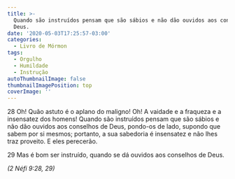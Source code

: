 ```yaml
---
title: >-
  Quando são instruídos pensam que são sábios e não dão ouvidos aos conselhos de
  Deus.
date: '2020-05-03T17:25:57-03:00'
categories:
  - Livro de Mórmon
tags:
  - Orgulho
  - Humildade
  - Instrução
autoThumbnailImage: false
thumbnailImagePosition: top
coverImage: ''
---
```

28 Oh! Quão astuto é o aplano do maligno! Oh! A vaidade e a fraqueza e a insensatez dos homens! Quando são instruídos pensam que são sábios e não dão ouvidos aos conselhos de Deus, pondo-os de lado, supondo que sabem por si mesmos; portanto, a sua sabedoria é insensatez e não lhes traz proveito. E eles perecerão.

29 Mas é bom ser instruído, quando se dá ouvidos aos conselhos de Deus.

_(2 Néfi 9:28, 29)_

